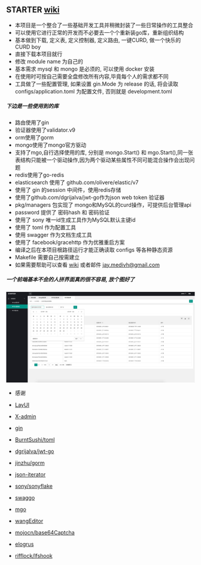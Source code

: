 ## STARTER  [wiki](https://github.com/medivh-jay/starter/wiki/%E5%A6%82%E4%BD%95%E4%BD%BF%E7%94%A8)

- 本项目是一个整合了一些基础开发工具并稍微封装了一些日常操作的工具整合
- 可以使用它进行正常的开发而不必要去一个个重新装go库，重新组织结构
- 基本做到下载, 定义表, 定义控制器, 定义路由, 一键CURD, 做一个快乐的CURD boy
- 直接下载本项目就行
- 修改 module name 为自己的
- 基本需求  mysql  和 mongo 是必须的, 可以使用 docker 安装
- 在使用时可按自己需要全盘修改所有内容,毕竟每个人的需求都不同
- 工具做了一些配置管理, 如果设置 gin.Mode 为 release 的话, 将会读取 configs/application.toml 为配置文件, 否则就是 development.toml

##### 下边是一些使用到的库
- 路由使用了gin
- 验证器使用了validator.v9
- orm使用了gorm
- mongo使用了mongo官方驱动
- 支持了mgo,自行选择使用的库, 分别是 mongo.Start() 和 mgo.Start(),同一张表结构只能被一个驱动操作,因为两个驱动某些属性不同可能混合操作会出现问题
- redis使用了go-redis
- elasticsearch 使用了 github.com/olivere/elastic/v7
- 使用了 gin 的session 中间件，使用redis存储
- 使用了github.com/dgrijalva/jwt-go作为json web token 验证器
- pkg/managers 包实现了 mongo和MySQL的curd操作，可提供后台管理api
- password 提供了 密码hash 和 密码验证
- 使用了 sony 唯一id生成工具作为MySQL默认主键id
- 使用了 toml 作为配置工具
- 使用 swagger 作为文档生成工具
- 使用了 facebook/gracehttp 作为优雅重启方案
- 编译之后在本项目根路径运行才能正确读取 configs 等各种静态资源
- Makefile 需要自己按需建立
- 如果需要帮助可以查看 [wiki](https://github.com/medivh-jay/starter/wiki/%E5%A6%82%E4%BD%95%E4%BD%BF%E7%94%A8) 或者邮件 jay.medivh@gmail.com 

##### 一个前端基本不会的人拼界面真的很不容易, 放个图好了
![admin](web/admin/static/images/admin.png)

- 感谢 

- [LayUI](https://www.layui.com/)
- [X-admin](http://x.xuebingsi.com/)
- [gin](https://github.com/gin-gonic/gin)
- [BurntSushi/toml](https://github.com/BurntSushi/toml)
- [dgrijalva/jwt-go](https://github.com/dgrijalva/jwt-go)
- [jinzhu/gorm](https://github.com/jinzhu/gorm)
- [json-iterator](https://github.com/json-iterator/go)
- [sony/sonyflake](https://github.com/sony/sonyflake)
- [swaggo](https://github.com/swaggo)
- [mgo](https://gopkg.in/mgo.v2)
- [wangEditor](http://www.wangeditor.com/index.html)
- [mojocn/base64Captcha](github.com/mojocn/base64Captcha)
- [elogrus](https://github.com/sohlich/elogrus)
- [rifflock/lfshook](https://github.com/rifflock/lfshook)